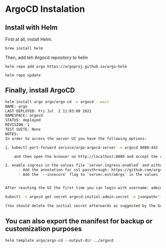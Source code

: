 # ArgoCD Instalation

## Install with Helm

First at all, install Helm.

`brew install helm`

Then, add teh Argocd repository to helm

`helm repo add argo https://argoproj.github.io/argo-helm`

`helm repo update`

## Finally, install ArgoCD

```bash
helm install argo argo/argo-cd -n argocd --wait
NAME: argo
LAST DEPLOYED: Fri Jul  2 11:03:08 2021
NAMESPACE: argocd
STATUS: deployed
REVISION: 1
TEST SUITE: None
NOTES:
In order to access the server UI you have the following options:

1. kubectl port-forward service/argo-argocd-server -n argocd 8080:443

    and then open the browser on http://localhost:8080 and accept the certificate

2. enable ingress in the values file `server.ingress.enabled` and either
      - Add the annotation for ssl passthrough: https://github.com/argoproj/argo-cd/blob/master/docs/operator-manual/ingress.md#option-1-ssl-passthrough
      - Add the `--insecure` flag to `server.extraArgs` in the values file and terminate SSL at your ingress: https://github.com/argoproj/argo-cd/blob/master/docs/operator-manual/ingress.md#option-2-multiple-ingress-objects-and-hosts


After reaching the UI the first time you can login with username: admin and the random password generated during the installation. You can find the password by running:

kubectl -n argocd get secret argocd-initial-admin-secret -o jsonpath="{.data.password}" | base64 -d

(You should delete the initial secret afterwards as suggested by the Getting Started Guide: https://github.com/argoproj/argo-cd/blob/master/docs/getting_started.md#4-login-using-the-cli)
```

## You can also export the manifest for backup or customization purposes

`
helm template argo/argo-cd --output-dir ../argocd
`
